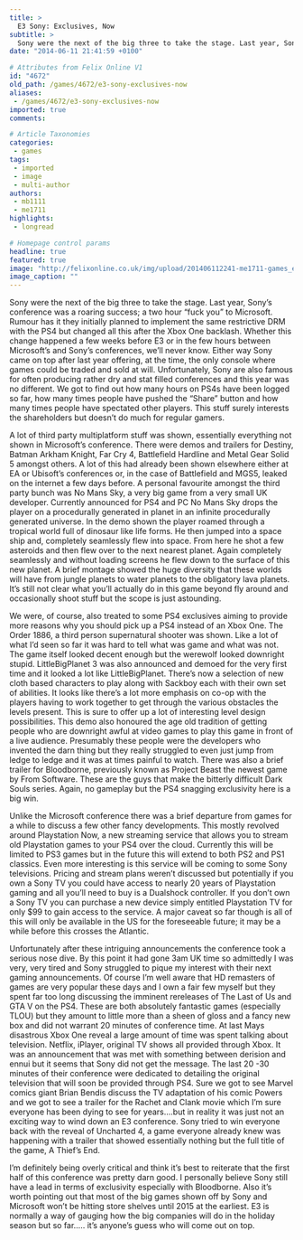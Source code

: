 ```yaml
---
title: >
  E3 Sony: Exclusives, Now
subtitle: >
  Sony were the next of the big three to take the stage. Last year, Sony’s conference was a roaring success; a two hour “fuck you” to Microsoft.
date: "2014-06-11 21:41:59 +0100"

# Attributes from Felix Online V1
id: "4672"
old_path: /games/4672/e3-sony-exclusives-now
aliases:
 - /games/4672/e3-sony-exclusives-now
imported: true
comments:

# Article Taxonomies
categories:
 - games
tags:
 - imported
 - image
 - multi-author
authors:
 - mb1111
 - me1711
highlights:
 - longread

# Homepage control params
headline: true
featured: true
image: "http://felixonline.co.uk/img/upload/201406112241-me1711-games_e3sony.jpeg"
image_caption: ""
---
```


Sony were the next of the big three to take the stage. Last year, Sony’s conference was a roaring success; a two hour “fuck you” to Microsoft. Rumour has it they initially planned to implement the same restrictive DRM with the PS4 but changed all this after the Xbox One backlash. Whether this change happened a few weeks before E3 or in the few hours between Microsoft’s and Sony’s conferences, we’ll never know. Either way Sony came on top after last year offering, at the time, the only console where games could be traded and sold at will. Unfortunately, Sony are also famous for often producing rather dry and stat filled conferences and this year was no different. We got to find out how many hours on PS4s have been logged so far, how many times people have pushed the “Share” button and how many times people have spectated other players. This stuff surely interests the shareholders but doesn’t do much for regular gamers.

A lot of third party multiplatform stuff was shown, essentially everything not shown in Microsoft’s conference. There were demos and trailers for Destiny, Batman Arkham Knight, Far Cry 4, Battlefield Hardline and Metal Gear Solid 5 amongst others. A lot of this had already been shown elsewhere either at EA or Ubisoft’s conferences or, in the case of Battlefield and MGS5, leaked on the internet a few days before. A personal favourite amongst the third party bunch was No Mans Sky, a very big game from a very small UK developer. Currently announced for PS4 and PC No Mans Sky drops the player on a procedurally generated in planet in an infinite procedurally generated universe. In the demo shown the player roamed through a tropical world full of dinosaur like life forms. He then jumped into a space ship and, completely seamlessly flew into space. From here he shot a few asteroids and then flew over to the next nearest planet. Again completely seamlessly and without loading screens he flew down to the surface of this new planet. A brief montage showed the huge diversity that these worlds will have from jungle planets to water planets to the obligatory lava planets. It’s still not clear what you’ll actually do in this game beyond fly around and occasionally shoot stuff but the scope is just astounding.

We were, of course, also treated to some PS4 exclusives aiming to provide more reasons why you should pick up a PS4 instead of an Xbox One. The Order 1886, a third person supernatural shooter was shown. Like a lot of what I’d seen so far it was hard to tell what was game and what was not. The game itself looked decent enough but the werewolf looked downright stupid. LittleBigPlanet 3 was also announced and demoed for the very first time and it looked a lot like LittleBigPlanet. There’s now a selection of new cloth based characters to play along with Sackboy each with their own set of abilities. It looks like there’s a lot more emphasis on co-op with the players having to work together to get through the various obstacles the levels present. This is sure to offer up a lot of interesting level design possibilities. This demo also honoured the age old tradition of getting people who are downright awful at video games to play this game in front of a live audience. Presumably these people were the developers who invented the darn thing but they really struggled to even just jump from ledge to ledge and it was at times painful to watch. There was also a brief trailer for Bloodborne, previously known as Project Beast the newest game by From Software. These are the guys that make the bitterly difficult Dark Souls series. Again, no gameplay but the PS4 snagging exclusivity here is a big win.

Unlike the Microsoft conference there was a brief departure from games for a while to discuss a few other fancy developments. This mostly revolved around Playstation Now, a new streaming service that allows you to stream old Playstation games to your PS4 over the cloud. Currently this will be limited to PS3 games but in the future this will extend to both PS2 and PS1 classics. Even more interesting is this service will be coming to some Sony televisions. Pricing and stream plans weren’t discussed but potentially if you own a Sony TV you could have access to nearly 20 years of Playstation gaming and all you’ll need to buy is a Dualshock controller. If you don’t own a Sony TV you can purchase a new device simply entitled Playstation TV for only $99 to gain access to the service. A major caveat so far though is all of this will only be available in the US for the foreseeable future; it may be a while before this crosses the Atlantic.

Unfortunately after these intriguing announcements the conference took a serious nose dive. By this point it had gone 3am UK time so admittedly I was very, very tired and Sony struggled to pique my interest with their next gaming announcements. Of course I’m well aware that HD remasters of games are very popular these days and I own a fair few myself but they spent far too long discussing the imminent rereleases of The Last of Us and GTA V on the PS4. These are both absolutely fantastic games (especially TLOU) but they amount to little more than a sheen of gloss and a fancy new box and did not warrant 20 minutes of conference time. At last Mays disastrous Xbox One reveal a large amount of time was spent talking about television. Netflix, iPlayer, original TV shows all provided through Xbox. It was an announcement that was met with something between derision and ennui but it seems that Sony did not get the message. The last 20 -30 minutes of their conference were dedicated to detailing the original television that will soon be provided through PS4. Sure we got to see Marvel comics giant Brian Bendis discuss the TV adaptation of his comic Powers and we got to see a trailer for the Rachet and Clank movie which I’m sure everyone has been dying to see for years….but in reality it was just not an exciting way to wind down an E3 conference. Sony tried to win everyone back with the reveal of Uncharted 4, a game everyone already knew was happening with a trailer that showed essentially nothing but the full title of the game, A Thief’s End.

I’m definitely being overly critical and think it’s best to reiterate that the first half of this conference was pretty darn good. I personally believe Sony still have a lead in terms of exclusivity especially with Bloodborne. Also it’s worth pointing out that most of the big games shown off by Sony and Microsoft won’t be hitting store shelves until 2015 at the earliest. E3 is normally a way of gauging how the big companies will do in the holiday season but so far….. it’s anyone’s guess who will come out on top.
